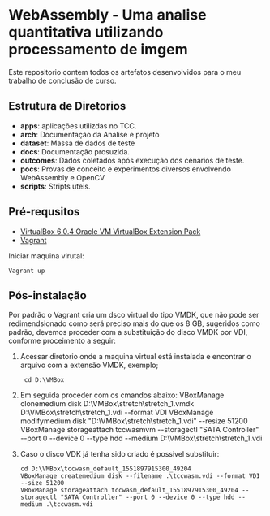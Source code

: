 # WebAssembly - Uma analise quantitativa utilizando processamento de imgem

Este repositorio contem todos os artefatos desenvolvidos para o meu trabalho de conclusão de curso.


## Estrutura de Diretorios

* **apps**: aplicações utilizdas no TCC.
* **arch**: Documentação da Analise e projeto
* **dataset**: Massa de dados de teste
* **docs**: Documentação prosuzida.
* **outcomes**: Dados coletados após execução dos cénarios de teste.
* **pocs**: Provas de conceito e experimentos diversos envolvendo WebAssembly e OpenCV
* **scripts**: Stripts uteis.

## Pré-requsitos

* [VirtualBox 6.0.4 Oracle VM VirtualBox Extension Pack](https://www.virtualbox.org/wiki/Downloads)
* [Vagrant](https://github.com/hashicorp/vagrant)

Iniciar maquina virutal:

    Vagrant up

## Pós-instalação

Por padrão o Vagrant cria um dsco virtual do tipo VMDK, que não pode ser redimendsionado como será preciso mais do que os 8 GB,
sugeridos como padrão, devemos proceder com a substituição do disco VMDK por VDI, conforme proceimento a seguir:

1. Acessar diretorio onde a maquina virtual está instalada e encontrar o arquivo com a extensão VMDK, exemplo;

        cd D:\VMBox

2. Em seguida proceder com os cmandos abaixo:
        VBoxManage clonemedium disk D:\VMBox\stretch\stretch_1.vmdk D:\VMBox\stretch\stretch_1.vdi --format VDI
        VBoxManage modifymedium disk "D:\VMBox\stretch\stretch_1.vdi" --resize 51200
        VBoxManage storageattach tccwasmvm --storagectl "SATA Controller" --port 0 --device 0 --type hdd --medium D:\VMBox\stretch\stretch_1.vdi

3.  Caso o disco VDK já tenha sido criado é possivel substituir:

        cd D:\VMBox\tccwasm_default_1551897915300_49204
        VBoxManage createmedium disk --filename .\tccwasm.vdi --format VDI --size 51200
        VBoxManage storageattach tccwasm_default_1551897915300_49204 --storagectl "SATA Controller" --port 0 --device 0 --type hdd --medium .\tccwasm.vdi
